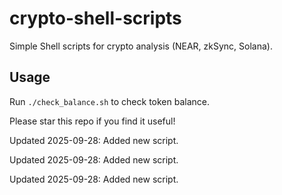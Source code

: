 # crypto-shell-scripts
Simple Shell scripts for crypto analysis (NEAR, zkSync, Solana).

## Usage
Run `./check_balance.sh` to check token balance.

Please star this repo if you find it useful!


Updated 2025-09-28: Added new script.

Updated 2025-09-28: Added new script.

Updated 2025-09-28: Added new script.